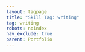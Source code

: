 ```yaml
---
layout: tagpage
title: "Skill Tag: writing"
tag: writing
robots: noindex
nav_exclude: true
parent: Portfolio
---
```

